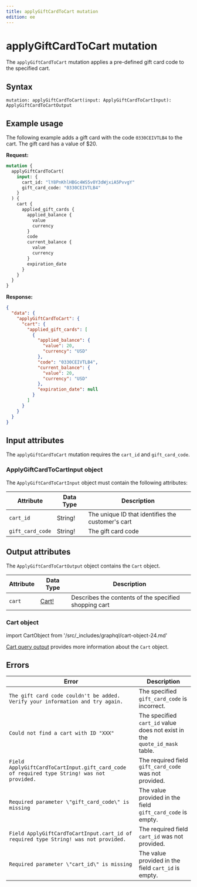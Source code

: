 ```yaml
---
title: applyGiftCardToCart mutation
edition: ee
---
```


# applyGiftCardToCart mutation

The `applyGiftCardToCart` mutation applies a pre-defined gift card code to the specified cart.

## Syntax

 `mutation: applyGiftCardToCart(input: ApplyGiftCardToCartInput): ApplyGiftCardToCartOutput`

## Example usage

The following example adds a gift card with the code `0330CEIVTLB4` to the cart. The gift card has a value of $20.

**Request:**

```graphql
mutation {
  applyGiftCardToCart(
    input: {
      cart_id: "lY8PnKhlHBGc4WS5v0Y3dWjxiA5PvvgY"
      gift_card_code: "0330CEIVTLB4"
    }
  ) {
    cart {
      applied_gift_cards {
        applied_balance {
          value
          currency
        }
        code
        current_balance {
          value
          currency
        }
        expiration_date
      }
    }
  }
}
```

**Response:**

```json
{
  "data": {
    "applyGiftCardToCart": {
      "cart": {
        "applied_gift_cards": [
          {
            "applied_balance": {
              "value": 20,
              "currency": "USD"
            },
            "code": "0330CEIVTLB4",
            "current_balance": {
              "value": 20,
              "currency": "USD"
            },
            "expiration_date": null
          }
        ]
      }
    }
  }
}
```

## Input attributes

The `applyGiftCardToCart` mutation requires the `cart_id` and `gift_card_code`.

### ApplyGiftCardToCartInput object

The `ApplyGiftCardToCartInput` object must contain the following attributes:

Attribute | Data Type | Description
--- | --- | ---
`cart_id` | String! | The unique ID that identifies the customer's cart
`gift_card_code` | String! | The gift card code

## Output attributes

The `ApplyGiftCardToCartOutput` object contains the `Cart` object.

Attribute |  Data Type | Description
--- | --- | ---
`cart` |[Cart!](#cart-object) | Describes the contents of the specified shopping cart

### Cart object

 import CartObject from '/src/_includes/graphql/cart-object-24.md'

<CartObject />

[Cart query output](../../cart/queries/cart.md#output-attributes) provides more information about the `Cart` object.

## Errors

Error | Description
--- | ---
`The gift card code couldn't be added. Verify your information and try again.` | The specified `gift_card_code` is incorrect.
`Could not find a cart with ID "XXX"` | The specified `cart_id` value does not exist in the `quote_id_mask` table.
`Field ApplyGiftCardToCartInput.gift_card_code of required type String! was not provided.` | The required field `gift_card_code` was not provided.
`Required parameter \"gift_card_code\" is missing` | The value provided in the field `gift_card_code` is empty.
`Field ApplyGiftCardToCartInput.cart_id of required type String! was not provided.` | The required field `cart_id` was not provided.
`Required parameter \"cart_id\" is missing` | The value provided in the field `cart_id` is empty.
